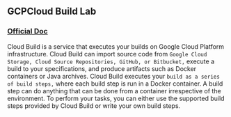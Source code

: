 ## GCPCloud Build Lab
### [Official Doc](https://cloud.google.com/cloud-build/docs/)

Cloud Build is a service that executes your builds on Google Cloud Platform infrastructure. Cloud Build can import source code from `Google Cloud Storage, Cloud Source Repositories, GitHub, or Bitbucket,` execute a build to your specifications, and produce artifacts such as Docker containers or Java archives.
Cloud Build executes your `build as a series of build steps,` where each build step is run in a Docker container. A build step can do anything that can be done from a container irrespective of the environment. To perform your tasks, you can either use the supported build steps provided by Cloud Build or write your own build steps.
